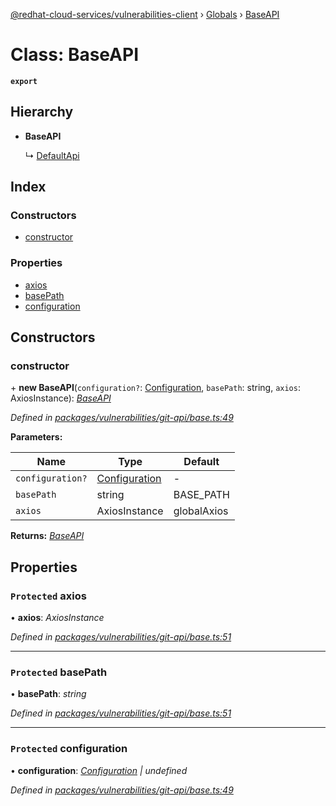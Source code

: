 [@redhat-cloud-services/vulnerabilities-client](../README.md) › [Globals](../globals.md) › [BaseAPI](baseapi.md)

# Class: BaseAPI

**`export`** 

## Hierarchy

* **BaseAPI**

  ↳ [DefaultApi](defaultapi.md)

## Index

### Constructors

* [constructor](baseapi.md#constructor)

### Properties

* [axios](baseapi.md#protected-axios)
* [basePath](baseapi.md#protected-basepath)
* [configuration](baseapi.md#protected-configuration)

## Constructors

###  constructor

\+ **new BaseAPI**(`configuration?`: [Configuration](configuration.md), `basePath`: string, `axios`: AxiosInstance): *[BaseAPI](baseapi.md)*

*Defined in [packages/vulnerabilities/git-api/base.ts:49](https://github.com/fhlavac/javascript-clients/blob/master/packages/vulnerabilities/git-api/base.ts#L49)*

**Parameters:**

Name | Type | Default |
------ | ------ | ------ |
`configuration?` | [Configuration](configuration.md) | - |
`basePath` | string | BASE_PATH |
`axios` | AxiosInstance | globalAxios |

**Returns:** *[BaseAPI](baseapi.md)*

## Properties

### `Protected` axios

• **axios**: *AxiosInstance*

*Defined in [packages/vulnerabilities/git-api/base.ts:51](https://github.com/fhlavac/javascript-clients/blob/master/packages/vulnerabilities/git-api/base.ts#L51)*

___

### `Protected` basePath

• **basePath**: *string*

*Defined in [packages/vulnerabilities/git-api/base.ts:51](https://github.com/fhlavac/javascript-clients/blob/master/packages/vulnerabilities/git-api/base.ts#L51)*

___

### `Protected` configuration

• **configuration**: *[Configuration](configuration.md) | undefined*

*Defined in [packages/vulnerabilities/git-api/base.ts:49](https://github.com/fhlavac/javascript-clients/blob/master/packages/vulnerabilities/git-api/base.ts#L49)*
